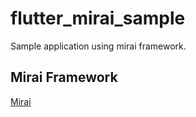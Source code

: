 # flutter_mirai_sample

Sample application using mirai framework.

## Mirai Framework

[Mirai](https://github.com/Securrency-OSS/mirai?tab=readme-ov-file)